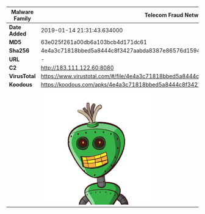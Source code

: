 | Malware Family | Telecom Fraud Network for South Koreans                      |
| -------------- | ------------------------------------------------------------ |
| **Date Added** | 2019-01-14 21:31:43.634000                                                   |
| **MD5**        | 63e025f261a00db6a103bcb4d171dc61                             |
| **Sha256**     | 4e4a3c71818bbed5a8444c8f3427aabda8387e86576d1594bf30b9dbfe5ae25f |
| **URL**        | -                                                            |
| **C2**         | http://183.111.122.60:8080 |
| **VirusTotal** | https://www.virustotal.com/#/file/4e4a3c71818bbed5a8444c8f3427aabda8387e86576d1594bf30b9dbfe5ae25f/detection |
| **Koodous**    | https://koodous.com/apks/4e4a3c71818bbed5a8444c8f3427aabda8387e86576d1594bf30b9dbfe5ae25f |
|                | ![](../assets/4e4a3c71818bbed5a8444c8f3427aabda8387e86576d1594bf30b9dbfe5ae25f.png) |